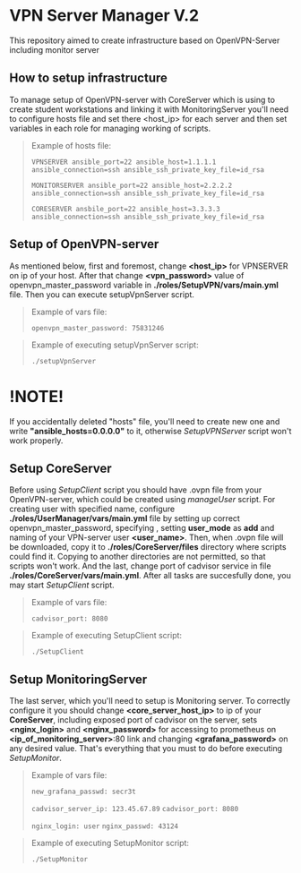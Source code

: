 # VPN Server Manager V.2

This repository aimed to create infrastructure based on OpenVPN-Server including monitor server

## How to setup infrastructure

To manage setup of OpenVPN-server with CoreServer which is using to create student workstations
and linking it with MonitoringServer you'll need to configure hosts file and set there <host_ip> for
each server and then set variables in each role for managing working of scripts.

>Example of hosts file:
>
>
>`VPNSERVER ansible_port=22 ansible_host=1.1.1.1 ansible_connection=ssh ansible_ssh_private_key_file=id_rsa`
>
>`MONITORSERVER ansible_port=22 ansible_host=2.2.2.2 ansible_connection=ssh ansible_ssh_private_key_file=id_rsa`
>
>`CORESERVER ansbile_port=22 ansible_host=3.3.3.3 ansible_connection=ssh ansible_ssh_private_key_file=id_rsa`

## Setup of OpenVPN-server

As mentioned below, first and foremost, change **<host_ip>** for VPNSERVER on ip of your host. After
that change **<vpn_password>** value of openvpn_master_password variable in **./roles/SetupVPN/vars/main.yml**
file. Then you can execute setupVpnServer script.

>Example of vars file:
>
>`openvpn_master_password: 75831246`

>Example of executing setupVpnServer script:
>
>`./setupVpnServer`

# !NOTE!
If you accidentally deleted \"hosts\" file, you'll need to create new one and write **\"ansible_hosts=0.0.0.0\"** 
to it,  otherwise _SetupVPNServer_ script won't work properly.


## Setup CoreServer

Before using _SetupClient_ script you should have .ovpn file from your OpenVPN-server, which could be created
using _manageUser_ script. For creating user with specified name, configure **./roles/UserManager/vars/main.yml** file by
setting up correct openvpn_master_password, specifying **<password>**, setting **user_mode** as **add** and naming of
your VPN-server user **<user_name>**. Then, when .ovpn file will be downloaded, copy it to **./roles/CoreServer/files**
directory where scripts could find it. Copying to another directories are not permitted, so that scripts won't work.
And the last, change port of cadvisor service in file **./roles/CoreServer/vars/main.yml**. After all tasks are succesfully 
done, you may start _SetupClient_ script.

>Example of vars file:
>
>`cadvisor_port: 8080`

>Example of executing SetupClient script:
>
>`./SetupClient`

## Setup MonitoringServer

The last server, which you'll need to setup is Monitoring server. To correctly configure it you should change
**<core_server_host_ip>** to ip of your **CoreServer**, including exposed port of cadvisor on the server, sets 
**<nginx_login>** and **<nginx_password>** for accessing to prometheus on **<ip_of_monitoring_server>**:80 link 
and changing **<grafana_password>** on any desired value. That's everything that you must to do before executing 
_SetupMonitor_. 

>Example of vars file:
>
>`new_grafana_passwd: secr3t`
>
>`cadvisor_server_ip: 123.45.67.89`
>`cadvisor_port: 8080`
>
>`nginx_login: user`
>`nginx_passwd: 43124`

>Example of executing SetupMonitor script:
>
>`./SetupMonitor`
